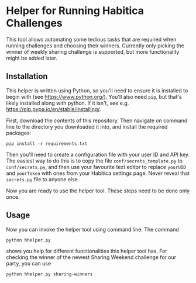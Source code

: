 # Helper for Running Habitica Challenges
This tool allows automating some tedious tasks that are required when running challenges and choosing their winners. Currently only picking the winner of weekly sharing challenge is supported, but more functionality might be added later.

## Installation
This helper is written using Python, so you'll need to ensure it is installed to begin with (see https://www.python.org/). You'll also need `pip`, but that's likely installed along with python. If it isn't, see e.g. https://pip.pypa.io/en/stable/installing/.

First, download the contents of this repository. Then navigate on command line to the directory you downloaded it into, and install the required packages:
```
pip install -r requirements.txt
```

Then you'll need to create a configuration file with your user ID and API key. The easiest way to do this is to copy the file `conf/secrets_template.py` to `conf/secrets.py`, and then use your favourite text editor to replace `yourUID` and `yourToken` with ones from your Habitica settings page. Never reveal that `secrets.py` file to anyone else.

Now you are ready to use the helper tool. These steps need to be done only once.

## Usage
Now you can invoke the helper tool using command line. The command
```
python hhelper.py
```
shows you help for different functionalities this helper tool has. For checking the winner of the newest Sharing Weekend challenge for our party, you can use
```
python hhelper.py sharing-winners
```
